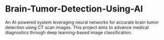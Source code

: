# Brain-Tumor-Detection-Using-AI
An AI-powered system leveraging neural networks for accurate brain tumor detection using CT scan images. This project aims to advance medical diagnostics through deep learning-based image classification.

